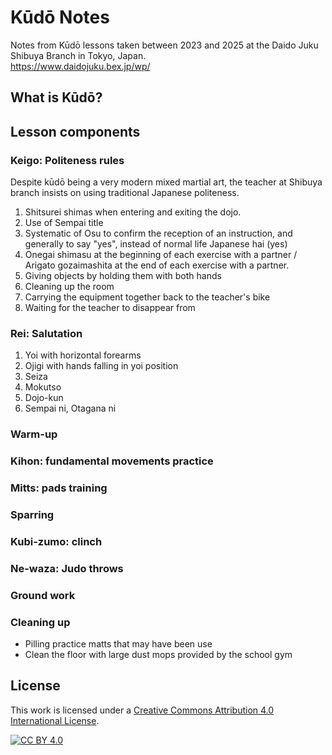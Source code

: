 # Kūdō Notes

Notes from Kūdō lessons taken between 2023 and 2025 at the Daido Juku Shibuya Branch in Tokyo, Japan.  
https://www.daidojuku.bex.jp/wp/

## What is Kūdō?

## Lesson components

### Keigo: Politeness rules

Despite kūdō being a very modern mixed martial art, the teacher at Shibuya branch insists on using traditional Japanese politeness.

1. Shitsurei shimas when entering and exiting the dojo.
2. Use of Sempai title 
3. Systematic of Osu to confirm the reception of an instruction, and generally to say "yes", instead of normal life Japanese hai (yes)
4. Onegai shimasu at the beginning of each exercise with a partner / Arigato gozaimashita at the end of each exercise with a partner.
6. Giving objects by holding them with both hands
7. Cleaning up the room
8. Carrying the equipment together back to the teacher's bike
9. Waiting for the teacher to disappear from 

### Rei: Salutation

1. Yoi with horizontal forearms
2. Ojigi with hands falling in yoi position
3. Seiza
4. Mokutso
5. Dojo-kun
6. Sempai ni, Otagana ni

### Warm-up

### Kihon: fundamental movements practice

### Mitts: pads training

### Sparring

### Kubi-zumo: clinch

### Ne-waza: Judo throws

### Ground work

### Cleaning up

- Pilling practice matts that may have been use
- Clean the floor with large dust mops provided by the school gym

## License

This work is licensed under a
[Creative Commons Attribution 4.0 International License][cc-by].

[![CC BY 4.0][cc-by-image]][cc-by]

[cc-by]: http://creativecommons.org/licenses/by/4.0/
[cc-by-image]: https://i.creativecommons.org/l/by/4.0/88x31.png
[cc-by-shield]: https://img.shields.io/badge/License-CC%20BY%204.0-lightgrey.svg
